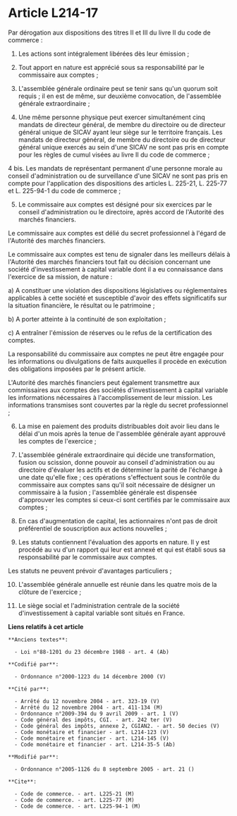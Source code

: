 # Article L214-17

Par dérogation aux dispositions des titres II et III du livre II du code de commerce :

1. Les actions sont intégralement libérées dès leur émission ;

2. Tout apport en nature est apprécié sous sa responsabilité par le commissaire aux comptes ;

3. L'assemblée générale ordinaire peut se tenir sans qu'un quorum soit requis ; il en est de même, sur deuxième convocation,
de l'assemblée générale extraordinaire ;

4. Une même personne physique peut exercer simultanément cinq mandats de directeur général, de membre du directoire ou de
directeur général unique de SICAV ayant leur siège sur le territoire français. Les mandats de directeur général, de membre du
directoire ou de directeur général unique exercés au sein d'une SICAV ne sont pas pris en compte pour les règles de cumul
visées au livre II du code de commerce ;

4 bis. Les mandats de représentant permanent d'une personne morale au conseil d'administration ou de surveillance d'une SICAV
ne sont pas pris en compte pour l'application des dispositions des articles L. 225-21, L. 225-77 et L. 225-94-1 du code de
commerce ;

5. Le commissaire aux comptes est désigné pour six exercices par le conseil d'administration ou le directoire, après accord
de l'Autorité des marchés financiers.

Le commissaire aux comptes est délié du secret professionnel à l'égard de l'Autorité des marchés financiers.

Le commissaire aux comptes est tenu de signaler dans les meilleurs délais à l'Autorité des marchés financiers tout fait ou
décision concernant une société d'investissement à capital variable dont il a eu connaissance dans l'exercice de sa mission,
de nature :

a) A constituer une violation des dispositions législatives ou réglementaires applicables à cette société et susceptible
d'avoir des effets significatifs sur la situation financière, le résultat ou le patrimoine ;

b) A porter atteinte à la continuité de son exploitation ;

c) A entraîner l'émission de réserves ou le refus de la certification des comptes.

La responsabilité du commissaire aux comptes ne peut être engagée pour les informations ou divulgations de faits auxquelles
il procède en exécution des obligations imposées par le présent article.

L'Autorité des marchés financiers peut également transmettre aux commissaires aux comptes des sociétés d'investissement à
capital variable les informations nécessaires à l'accomplissement de leur mission. Les informations transmises sont couvertes
par la règle du secret professionnel ;

6. La mise en paiement des produits distribuables doit avoir lieu dans le délai d'un mois après la tenue de l'assemblée
générale ayant approuvé les comptes de l'exercice ;

7. L'assemblée générale extraordinaire qui décide une transformation, fusion ou scission, donne pouvoir au conseil
d'administration ou au directoire d'évaluer les actifs et de déterminer la parité de l'échange à une date qu'elle fixe ; ces
opérations s'effectuent sous le contrôle du commissaire aux comptes sans qu'il soit nécessaire de désigner un commissaire à
la fusion ; l'assemblée générale est dispensée d'approuver les comptes si ceux-ci sont certifiés par le commissaire aux
comptes ;

8. En cas d'augmentation de capital, les actionnaires n'ont pas de droit préférentiel de souscription aux actions nouvelles ;

9. Les statuts contiennent l'évaluation des apports en nature. Il y est procédé au vu d'un rapport qui leur est annexé et qui
est établi sous sa responsabilité par le commissaire aux comptes.

Les statuts ne peuvent prévoir d'avantages particuliers ;

10. L'assemblée générale annuelle est réunie dans les quatre mois de la clôture de l'exercice ;

11. Le siège social et l'administration centrale de la société d'investissement à capital variable sont situés en France.

**Liens relatifs à cet article**

	**Anciens textes**:

	  - Loi n°88-1201 du 23 décembre 1988 - art. 4 (Ab)

	**Codifié par**:

	  - Ordonnance n°2000-1223 du 14 décembre 2000 (V)

	**Cité par**:

	  - Arrêté du 12 novembre 2004 - art. 323-19 (V)
	  - Arrêté du 12 novembre 2004 - art. 411-134 (M)
	  - Ordonnance n°2009-394 du 9 avril 2009 - art. 1 (V)
	  - Code général des impôts, CGI. - art. 242 ter (V)
	  - Code général des impôts, annexe 2, CGIAN2. - art. 50 decies (V)
	  - Code monétaire et financier - art. L214-123 (V)
	  - Code monétaire et financier - art. L214-145 (V)
	  - Code monétaire et financier - art. L214-35-5 (Ab)

	**Modifié par**:

	  - Ordonnance n°2005-1126 du 8 septembre 2005 - art. 21 ()

	**Cite**:

	  - Code de commerce. - art. L225-21 (M)
	  - Code de commerce. - art. L225-77 (M)
	  - Code de commerce. - art. L225-94-1 (M)
